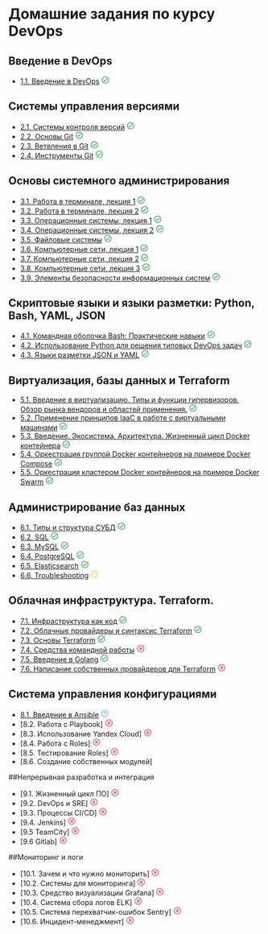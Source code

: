 # Домашние задания по курсу DevOps

## Введение в DevOps
- [1.1. Введение в DevOps](https://github.com/t585585/Netology-devsecops-hw/blob/main/01-Intro-01/readme.md)
![.](01-Intro-01/img/img_1.png)

## Системы управления версиями
- [2.1. Системы контроля версий](https://github.com/t585585/Netology-devsecops-hw/blob/main/02-git-01-vcs/README.md)
![.](01-Intro-01/img/img_1.png)
- [2.2. Основы Git](https://github.com/t585585/Netology-devsecops-hw/blob/main/02-git-02-base/README.md)
![.](01-Intro-01/img/img_1.png)
- [2.3. Ветвления в Git](https://github.com/t585585/Netology-devsecops-hw/tree/main/02-git-03-branching)
![.](01-Intro-01/img/img_1.png)
- [2.4. Инструменты Git](https://github.com/t585585/Netology-devsecops-hw/blob/main/02-git-04-tools/README.md)
![.](01-Intro-01/img/img_1.png)

## Основы системного администрирования
- [3.1. Работа в терминале, лекция 1](https://github.com/t585585/Netology-devsecops-hw/blob/main/03-sysadmin-01-terminal/README.md)
![.](01-Intro-01/img/img_1.png)
- [3.2. Работа в терминале, лекция 2](https://github.com/t585585/Netology-devsecops-hw/blob/main/03-sysadmin-02-terminal/README.md)
![.](01-Intro-01/img/img_1.png)
- [3.3. Операционные системы, лекция 1](https://github.com/t585585/Netology-devsecops-hw/blob/main/03-sysadmin-03-os/README.md)
![.](01-Intro-01/img/img_1.png)
- [3.4. Операционные системы, лекция 2](https://github.com/t585585/Netology-devsecops-hw/blob/main/03-sysadmin-04-os/README.md)
![.](01-Intro-01/img/img_1.png)
- [3.5. Файловые системы](https://github.com/t585585/Netology-devsecops-hw/blob/main/03-sysadmin-05-fs/README.md)
![.](01-Intro-01/img/img_1.png)
- [3.6. Компьютерные сети, лекция 1](https://github.com/t585585/Netology-devsecops-hw/blob/main/03-sysadmin-06-net/README.md)
![.](01-Intro-01/img/img_1.png)
- [3.7. Компьютерные сети, лекция 2](https://github.com/t585585/Netology-devsecops-hw/blob/main/03-sysadmin-07-net/README.md)
![.](01-Intro-01/img/img_1.png)
- [3.8. Компьютерные сети, лекция 3](https://github.com/t585585/Netology-devsecops-hw/blob/main/03-sysadmin-08-net/README.md)
![.](01-Intro-01/img/img_1.png)
- [3.9. Элементы безопасности информационных систем](https://github.com/t585585/Netology-devsecops-hw/blob/main/03-sysadmin-09-security/README.md)
![.](01-Intro-01/img/img_1.png)

## Скриптовые языки и языки разметки: Python, Bash, YAML, JSON

- [4.1. Командная оболочка Bash: Практические навыки](https://github.com/t585585/Netology-devsecops-hw/blob/main/04-script-01-bash/README.md)
![.](01-Intro-01/img/img_1.png)
- [4.2. Использование Python для решения типовых DevOps задач](https://github.com/t585585/Netology-devsecops-hw/blob/main/04-script-02-py/README.md)
![.](01-Intro-01/img/img_1.png)
- [4.3. Языки разметки JSON и YAML](https://github.com/t585585/Netology-devsecops-hw/blob/main/04-script-03-yaml/README.md)
![.](01-Intro-01/img/img_1.png)

## Виртуализация, базы данных и Terraform
- [5.1. Введение в виртуализацию. Типы и функции гипервизоров. Обзор рынка вендоров и областей применения.](https://github.com/t585585/Netology-devsecops-hw/blob/main/05-virt-01-basics/README.md)
![.](01-Intro-01/img/img_1.png)
- [5.2. Применение принципов IaaC в работе с виртуальными машинами](https://github.com/t585585/Netology-devsecops-hw/blob/main/05-virt-02-iaac/README.md)
![.](01-Intro-01/img/img_1.png)
- [5.3. Введение. Экосистема. Архитектура. Жизненный цикл Docker контейнера](https://github.com/t585585/Netology-devsecops-hw/blob/main/05-virt-03-docker/README.md)
![.](01-Intro-01/img/img_1.png)
- [5.4. Оркестрация группой Docker контейнеров на примере Docker Compose](https://github.com/t585585/Netology-devsecops-hw/blob/main/05-virt-04-docker-compose/README.md)
![.](01-Intro-01/img/img_1.png)
- [5.5. Оркестрация кластером Docker контейнеров на примере Docker Swarm](https://github.com/t585585/Netology-devsecops-hw/blob/main/05-virt-05-docker-swarm/README.md)
![.](01-Intro-01/img/img_1.png)

## Администрирование баз данных
- [6.1. Типы и структура СУБД](https://github.com/t585585/Netology-devsecops-hw/blob/main/06-db-01-basics/README.md)
![.](01-Intro-01/img/img_1.png)
- [6.2. SQL](https://github.com/t585585/Netology-devsecops-hw/blob/main/06-db-02-sql/README.md)
![.](01-Intro-01/img/img_1.png)
- [6.3. MySQL](https://github.com/t585585/Netology-devsecops-hw/blob/main/06-db-03-mysql/README.md)
![.](01-Intro-01/img/img_1.png)
- [6.4. PostgreSQL](https://github.com/t585585/Netology-devsecops-hw/blob/main/06-db-04-postgresql/README.md)
![.](01-Intro-01/img/img_1.png)
- [6.5. Elasticsearch](https://github.com/t585585/Netology-devsecops-hw/blob/main/06-db-05-elasticsearch/README.md)
![.](01-Intro-01/img/img_1.png)
- [6.6. Troubleshooting](https://github.com/t585585/Netology-devsecops-hw/blob/main/06-db-06-troobleshooting/README.md)
![.](01-Intro-01/img/img_3.png)

## Облачная инфраструктура. Terraform.
- [7.1. Инфраструктура как код](https://github.com/t585585/Netology-devsecops-hw/blob/main/07-terraform-01-intro/README.md)
![.](01-Intro-01/img/img_1.png)
- [7.2. Облачные провайдеры и синтаксис Terraform](https://github.com/t585585/Netology-devsecops-hw/blob/main/07-terraform-02-syntax/README.md)
![.](01-Intro-01/img/img_1.png)
- [7.3. Основы Terraform](https://github.com/t585585/Netology-devsecops-hw/blob/main/07-terraform-03-basic/README.md)
![.](01-Intro-01/img/img_1.png)
- [7.4. Средства командной работы](https://github.com/t585585/Netology-devsecops-hw/blob/main/07-terraform-04-teamwork/README.md)
![.](01-Intro-01/img/img_4.png)
- [7.5. Введение в Golang](https://github.com/t585585/Netology-devsecops-hw/blob/main/07-terraform-05-golang/README.md)
![.](01-Intro-01/img/img_1.png)
- [7.6. Написание собственных провайдеров для Terraform](https://github.com/t585585/Netology-devsecops-hw/blob/main/07-terraform-06-providers/README.md)
![.](01-Intro-01/img/img_4.png)

## Система управления конфигурациями
- [8.1. Введение в Ansible](https://github.com/t585585/Netology-devsecops-hw/blob/main/08-ansible-01-base/README.md)
![.](01-Intro-01/img/img_2.png)
- [8.2. Работа с Playbook]
![.](01-Intro-01/img/img_4.png)
- [8.3. Использование Yandex Cloud]
![.](01-Intro-01/img/img_4.png)
- [8.4. Работа с Roles]
![.](01-Intro-01/img/img_4.png)
- [8.5. Тестирование Roles]
![.](01-Intro-01/img/img_4.png)
- [8.6. Создание собственных модулей]

##Непрерывная разработка и интеграция
- [9.1. Жизненный цикл ПО]
![.](01-Intro-01/img/img_4.png)
- [9.2. DevOps и SRE]
![.](01-Intro-01/img/img_4.png)
- [9.3. Процессы CI/CD]
![.](01-Intro-01/img/img_4.png)
- [9.4. Jenkins]
![.](01-Intro-01/img/img_4.png)
- [9.5 TeamCity]
![.](01-Intro-01/img/img_4.png)
- [9.6 Gitlab]
![.](01-Intro-01/img/img_4.png)

##Мониторинг и логи
- [10.1. Зачем и что нужно мониторить]
![.](01-Intro-01/img/img_4.png)
- [10.2. Системы для мониторинга]
![.](01-Intro-01/img/img_4.png)
- [10.3. Средство визуализации Grafana]
![.](01-Intro-01/img/img_4.png)
- [10.4. Система сбора логов ELK]
![.](01-Intro-01/img/img_4.png)
- [10.5. Система перехватчик-ошибок Sentry]
![.](01-Intro-01/img/img_4.png)
- [10.6. Инцидент-менеджмент]
![.](01-Intro-01/img/img_4.png)
